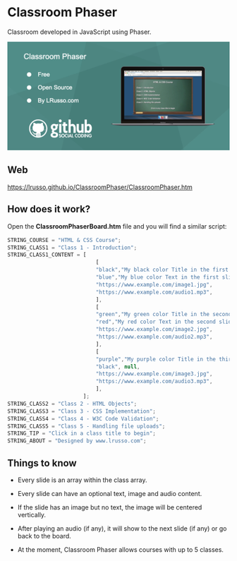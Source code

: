 # Classroom Phaser

Classroom developed in JavaScript using Phaser.

![alt screenshot](https://raw.githubusercontent.com/lrusso/ClassroomPhaser/main/ClassroomPhaser.png)


## Web

https://lrusso.github.io/ClassroomPhaser/ClassroomPhaser.htm

## How does it work?

Open the **ClassroomPhaserBoard.htm** file and you will find a similar script:

```javascript
STRING_COURSE = "HTML & CSS Course";
STRING_CLASS1 = "Class 1 - Introduction";
STRING_CLASS1_CONTENT = [
                            [
                            "black","My black color Title in the first slide",
                            "blue","My blue color Text in the first slide explaining something.",
                            "https://www.example.com/image1.jpg",
                            "https://www.example.com/audio1.mp3",
                            ],
                            [
                            "green","My green color Title in the second slide",
                            "red","My red color Text in the second slide explaining something.",
                            "https://www.example.com/image2.jpg",
                            "https://www.example.com/audio2.mp3",
                            ],
                            [
                            "purple","My purple color Title in the third slide",
                            "black", null,
                            "https://www.example.com/image3.jpg",
                            "https://www.example.com/audio3.mp3",
                            ],
                        ];
STRING_CLASS2 = "Class 2 - HTML Objects";
STRING_CLASS3 = "Class 3 - CSS Implementation";
STRING_CLASS4 = "Class 4 - W3C Code Validation";
STRING_CLASS5 = "Class 5 - Handling file uploads";
STRING_TIP = "Click in a class title to begin";
STRING_ABOUT = "Designed by www.lrusso.com";
```

## Things to know

* Every slide is an array within the class array.

* Every slide can have an optional text, image and audio content.

* If the slide has an image but no text, the image will be centered vertically.

* After playing an audio (if any), it will show to the next slide (if any) or go back to the board.

* At the moment, Classroom Phaser allows courses with up to 5 classes.
